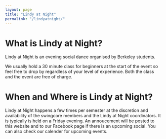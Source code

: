 ```yaml
---
layout: page 
title: "Lindy at Night"
permalink: "/lindyatnight/"
---
```


# What is Lindy at Night?

Lindy at Night is an evening social dance organised by Berkeley students. 


We usually hold a 30 minute class for beginners at the start of the event so feel free to drop by regardless of your level of experience. Both the class and the event are free of charge. 

# When and Where is Lindy at Night?

Lindy at Night happens a few times per semester at the discretion and availability of the swingcore members and the Lindy at Night coordinators. It is typically is held on a Friday evening. An annoucement will be posted to this website and to our Facebook page if there is an upcoming social. You can also check our calender for upcoming events. 
